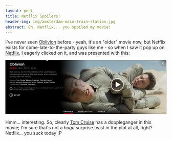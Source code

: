 ```yaml
---
layout: post
title: Netflix Spoilers!
header-img: img/amsterdam-main-train-station.jpg
abstract: Oh, Netflix... you spoiled my movie!
---
```

I've never seen [Oblivion][1] before - yeah, it's an "older" movie now, but Netflix exists for come-late-to-the-party guys like me - so when I saw it pop up on [Netflix][2], I eagerly clicked on it, and was presented with this:

<img width=800px src="/images/Netflix_fail.png"/>

Hmm... interesting.  So, clearly [Tom Cruise][3] has a doppleganger in this movie; I'm sure that's not a _huge_ surprise twist in the plot at all, right?  Netflix... you suck today ;P

  [1]: http://www.imdb.com/title/tt1483013/ "Oblivion"
  [2]: http://netflix.com/ "Netflix"
  [3]: http://www.imdb.com/name/nm0000129/ "Tom Cruise"
